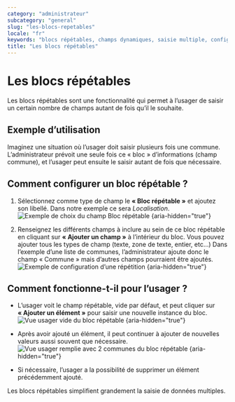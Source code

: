 ```yaml
---
category: "administrateur"
subcategory: "general"
slug: "les-blocs-repetables"
locale: "fr"
keywords: "blocs répétables, champs dynamiques, saisie multiple, configuration champ"
title: "Les blocs répétables"
---
```


# Les blocs répétables

Les blocs répétables sont une fonctionnalité qui permet à l’usager de saisir un certain nombre de champs autant de fois qu’il le souhaite.


## Exemple d’utilisation

Imaginez une situation où l’usager doit saisir plusieurs fois une commune. L’administrateur prévoit une seule fois ce « bloc » d’informations (champ commune), et l’usager peut ensuite le saisir autant de fois que nécessaire.


## Comment configurer un bloc répétable ?

1. Sélectionnez comme type de champ le **« Bloc répétable »** et ajoutez son libellé. Dans notre exemple ce sera *Localisation*.
  ![Exemple de choix du champ Bloc répétable {aria-hidden="true"}](faq/administrateur-list-champs-repetition.png)

2. Renseignez les différents champs à inclure au sein de ce bloc répétable en cliquant sur **« Ajouter un champ »** à l’intérieur du bloc. Vous pouvez ajouter tous les types de champ (texte, zone de texte, entier, etc…)
  Dans l’exemple d’une liste de communes, l’administrateur ajoute donc le champ « Commune » mais d’autres champs pourraient être ajoutés.
  ![Exemple de configuration d’une répétition {aria-hidden="true"}](faq/administrateur-repetition-create.png)

## Comment fonctionne-t-il pour l’usager ?

- L’usager voit le champ répétable, vide par défaut, et peut cliquer sur **« Ajouter un élément »** pour saisir une nouvelle instance du bloc.
  ![Vue usager vide du bloc répétable {aria-hidden="true"}](faq/administrateur-repetition-view-usager-empty.png)

- Après avoir ajouté un élément, il peut continuer à ajouter de nouvelles valeurs aussi souvent que nécessaire.
  ![Vue usager remplie avec 2 communes du bloc répétable {aria-hidden="true"}](faq/administrateur-repetition-view-usager-fill.png)

- Si nécessaire, l’usager a la possibilité de supprimer un élément précédemment ajouté.

Les blocs répétables simplifient grandement la saisie de données multiples.
